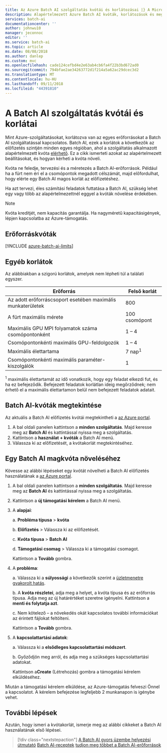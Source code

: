 ```yaml
---
title: Az Azure Batch AI szolgáltatás kvótái és korlátozásai |} A Microsoft Docs
description: Alapértelmezett Azure Batch AI kvóták, korlátozások és megkötések ismertetése, és növeli a hogyan kvótát
services: batch-ai
documentationcenter: ''
author: johnwu10
manager: jeconnoc
editor: ''
ms.service: batch-ai
ms.topic: article
ms.date: 08/08/2018
ms.author: danlep
ms.custom: mvc
ms.openlocfilehash: cade124cefbd4e2e63ab4cb6fa4f22b3bd672ad0
ms.sourcegitcommit: 794bfae2ae34263772d1f214a5a62ac29dcec3d2
ms.translationtype: MT
ms.contentlocale: hu-HU
ms.lasthandoff: 09/11/2018
ms.locfileid: "44391810"
---
```

# <a name="batch-ai-service-quotas-and-limits"></a>A Batch AI szolgáltatás kvótái és korlátai

Mint Azure-szolgáltatásokat, korlátozva van az egyes erőforrásokat a Batch AI szolgáltatással kapcsolatos. Batch AI, ezek a korlátok a következők az előfizetés szintjén minden egyes régióban, ahol a szolgáltatás alkalmazott alapértelmezett kvóta [elérhető](https://azure.microsoft.com/global-infrastructure/services/). Ez a cikk ismerteti azokat az alapértelmezett beállításokat, és hogyan kérheti a kvóta növeli.

Kvóta ne feledje, tervezési és a méretezés a Batch AI-erőforrások. Például ha a fürt nem éri el a csomópontok megadott célszámát, majd előfordulhat, hogy elérte egy Batch AI magos korlát az előfizetéshez.

Ha azt tervezi, éles számítási feladatok futtatása a Batch AI, szükség lehet egy vagy több az alapértelmezettnél eggyel a kvóták növelése érdekében.

> [!NOTE]
> Kvóta kreditjét, nem kapacitás garantálja. Ha nagyméretű kapacitásigények, lépjen kapcsolatba az Azure-támogatás.
> 
> 

## <a name="resource-quotas"></a>Erőforráskvóták

[!INCLUDE [azure-batch-ai-limits](../../includes/azure-batch-ai-limits.md)]

## <a name="other-limits"></a>Egyéb korlátok

Az alábbiakban a szigorú korlátok, amelyek nem lépheti túl a találati egyszer.

| **Erőforrás** | **Felső korlát** |
| --- | --- |
| Az adott erőforráscsoport esetében maximális munkaterületek | 800 |
| A fürt maximális mérete | 100 csomópont |
| Maximális GPU MPI folyamatok száma csomópontonként | 1 – 4 |
| Csomópontonkénti maximális GPU-feldolgozók | 1 – 4 |
| Maximális élettartama | 7 nap<sup>1</sup> |
| Csomópontonkénti maximális paraméter-kiszolgálók | 1 |

<sup>1</sup> maximális élettartamát az idő vonatkozik, hogy egy feladat elkezdi fut, és ha ez befejeződik. Befejezett feladatok korlátlan ideig megőrződnek; nem érhető el a maximális élettartamon belül nem befejezett feladatok adatait.

## <a name="view-batch-ai-quotas"></a>Batch AI-kvóták megtekintése

Az aktuális a Batch AI előfizetés kvótái megtekintheti a [az Azure portal][portal].

1. A bal oldali panelen kattintson a **minden szolgáltatás**. Majd keresse meg az **Batch AI** és kattintással nyissa meg a szolgáltatás.
2. Kattintson a **használat + kvóták** a Batch AI menü.
3. Válassza ki az előfizetését, a kvótakorlát megtekintéséhez.

## <a name="increase-a-batch-ai-cores-quota"></a>Egy Batch AI magkvóta növeléséhez

Kövesse az alábbi lépéseket egy kvótát növelheti a Batch AI előfizetés használatának a [az Azure portal][portal]. 

1. A bal oldali panelen kattintson a **minden szolgáltatás**. Majd keresse meg az **Batch AI** és kattintással nyissa meg a szolgáltatás.
2. Kattintson a **új támogatási kérelem** a Batch AI menü.
3. A **alapjai**:
   
    a. **Probléma típusa** > **kvóta**
   
    b. **Előfizetés** > Válassza ki az előfizetését.
   
    c. **Kvóta típusa** > **Batch AI**
   
    d. **Támogatási csomag** > Válassza ki a támogatási csomagot.

    Kattintson a **Tovább** gombra.
4. A **probléma**:
   
    a. Válassza ki a **súlyossági** a következők szerint a [üzletmenetre gyakorolt hatás][support_sev].
   
    b. A **kvóta részletei**, adja meg a helyet, a kvóta típusa és az erőforrás típusa. Adja meg az új határértéket szeretne igényelni. Kattintson a **menti és folytatja azt**.

    c. Nem kötelező – a növekedés okát kapcsolatos további információkat az érintett fájlokat feltölteni.
   
    Kattintson a **Tovább** gombra.
5. A **kapcsolattartási adatok**:
   
    a. Válassza ki a **elsődleges kapcsolattartási módszert**.
   
    b. Győződjön meg arról, és adja meg a szükséges kapcsolattartási adatokat.
   
    Kattintson a**Create** (Létrehozás) gombra a támogatási kérelem elküldéséhez.

Miután a támogatási kérelem elküldése, az Azure-támogatás felveszi Önnel a kapcsolatot. A kérelem befejezése legfeljebb 2 munkanapon is igénybe vehet.


## <a name="next-steps"></a>További lépések

Azután, hogy ismeri a kvótakorlát, ismerje meg az alábbi cikkeket a Batch AI használatának első lépései.

> [!div class="nextstepaction"]
> [A Batch AI gyors üzembe helyezési útmutató](quickstart-tensorflow-training-cli.md)
> [Batch AI-receptek](https://github.com/Azure/BatchAI/tree/master/recipes)
> [tudjon meg többet a Batch AI-erőforrások](resource-concepts.md)

[portal]: https://portal.azure.com
[support_sev]: http://aka.ms/supportseverity
